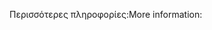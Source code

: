 <span data-ttu-id="5b0fc-101">Περισσότερες πληροφορίες:</span><span class="sxs-lookup"><span data-stu-id="5b0fc-101">More information:</span></span>
